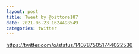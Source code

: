 ```yaml
--- 
layout: post 
title: Tweet by @pittore187 
date: 2021-06-23 1624498549 
categories: twitter 
--- 
```

https://twitter.com/o/status/1407875051744022536